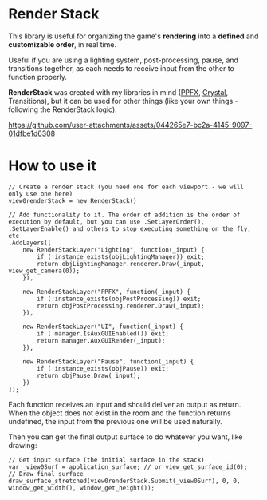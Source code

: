 # Render Stack

This library is useful for organizing the game's **rendering** into a **defined** and **customizable order**, in real time.

Useful if you are using a lighting system, post-processing, pause, and transitions together, as each needs to receive input from the other to function properly.

**RenderStack** was created with my libraries in mind ([PPFX](https://foxyofjungle.itch.io/post-processing-fx), [Crystal](https://foxyofjungle.itch.io/crystal-2d-lighting-engine), Transitions), but it can be used for other things (like your own things - following the RenderStack logic).

https://github.com/user-attachments/assets/044265e7-bc2a-4145-9097-01dfbe1d6308

# How to use it

```gml
// Create a render stack (you need one for each viewport - we will only use one here)
view0renderStack = new RenderStack()

// Add functionality to it. The order of addition is the order of execution by default, but you can use .SetLayerOrder(), .SetLayerEnable() and others to stop executing something on the fly, etc
.AddLayers([
	new RenderStackLayer("Lighting", function(_input) {
		if (!instance_exists(objLightingManager)) exit;
		return objLightingManager.renderer.Draw(_input, view_get_camera(0));
	}),
	
	new RenderStackLayer("PPFX", function(_input) {
		if (!instance_exists(objPostProcessing)) exit;
		return objPostProcessing.renderer.Draw(_input);
	}),
	
	new RenderStackLayer("UI", function(_input) {
		if (!manager.IsAuxGUIEnabled()) exit;
		return manager.AuxGUIRender(_input);
	}),
	
	new RenderStackLayer("Pause", function(_input) {
		if (!instance_exists(objPause)) exit;
		return objPause.Draw(_input);
	})
]);
```
Each function receives an input and should deliver an output as return. When the object does not exist in the room and the function returns undefined, the input from the previous one will be used naturally.

Then you can get the final output surface to do whatever you want, like drawing:
```gml
// Get input surface (the initial surface in the stack)
var _view0Surf = application_surface; // or view_get_surface_id(0);
// Draw final surface
draw_surface_stretched(view0renderStack.Submit(_view0Surf), 0, 0, window_get_width(), window_get_height());
```
